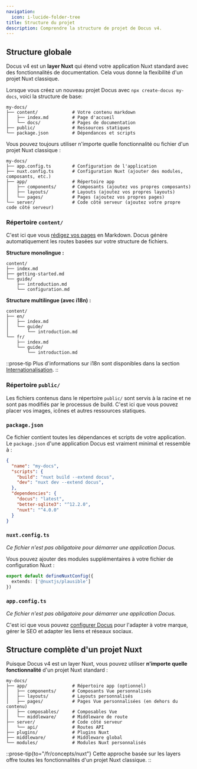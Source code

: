 ```yaml
---
navigation:
  icon: i-lucide-folder-tree
title: Structure du projet
description: Comprendre la structure de projet de Docus v4.
---
```


## Structure globale

Docus v4 est un **layer Nuxt** qui étend votre application Nuxt standard avec des fonctionnalités de documentation. Cela vous donne la flexibilité d'un projet Nuxt classique.

Lorsque vous créez un nouveau projet Docus avec `npx create-docus my-docs`, voici la structure de base:

```
my-docs/
├── content/             # Votre contenu markdown
│   ├── index.md         # Page d'accueil
│   └── docs/            # Pages de documentation
├── public/              # Ressources statiques
└── package.json         # Dépendances et scripts
```

Vous pouvez toujours utiliser n'importe quelle fonctionnalité ou fichier d'un projet Nuxt classique :

```
my-docs/
├── app.config.ts        # Configuration de l'application
├── nuxt.config.ts       # Configuration Nuxt (ajouter des modules, composants, etc.)
├── app/                 # Répertoire app
│   ├── components/      # Composants (ajoutez vos propres composants)
│   ├── layouts/         # Layouts (ajoutez vos propres layouts)
│   └── pages/           # Pages (ajoutez vos propres pages)
└── server/              # Code côté serveur (ajoutez votre propre code côté serveur)
```


### Répertoire `content/`

C'est ici que vous [rédigez vos pages](/fr/concepts/edition) en Markdown. Docus génère automatiquement les routes basées sur votre structure de fichiers.

**Structure monolingue :**
```
content/
├── index.md
├── getting-started.md
└── guide/
    ├── introduction.md
    └── configuration.md
```

**Structure multilingue (avec i18n) :**
```
content/
├── en/
│   ├── index.md
│   └── guide/
│       └── introduction.md
└── fr/
    ├── index.md
    └── guide/
        └── introduction.md
```

::prose-tip
Plus d'informations sur i18n sont disponibles dans la section [Internationalisation](/fr/concepts/internationalization).
::

### Répertoire `public/`

Les fichiers contenus dans le répertoire `public/` sont servis à la racine et ne sont pas modifiés par le processus de build. C'est ici que vous pouvez placer vos images, icônes et autres ressources statiques.

### `package.json`

Ce fichier contient toutes les dépendances et scripts de votre application. Le `package.json` d'une application Docus est vraiment minimal et ressemble à :

```json [package.json]
{
  "name": "my-docs",
  "scripts": {
    "build": "nuxt build --extend docus",
    "dev": "nuxt dev --extend docus",
  },
  "dependencies": {
    "docus": "latest",
    "better-sqlite3": "^12.2.0",
    "nuxt": "^4.0.0"
  }
}
```

### `nuxt.config.ts`

*Ce fichier n'est pas obligatoire pour démarrer une application Docus.*

Vous pouvez ajouter des modules supplémentaires à votre fichier de configuration Nuxt :

```typescript [nuxt.config.ts]
export default defineNuxtConfig({
  extends: ['@nuxtjs/plausible']
})
```

### `app.config.ts`

*Ce fichier n'est pas obligatoire pour démarrer une application Docus.*

C'est ici que vous pouvez [configurer Docus](/fr/concepts/configuration) pour l'adapter à votre marque, gérer le SEO et adapter les liens et réseaux sociaux.

## Structure complète d'un projet Nuxt

Puisque Docus v4 est un layer Nuxt, vous pouvez utiliser **n'importe quelle fonctionnalité** d'un projet Nuxt standard :

```
my-docs/
├── app/                 # Répertoire app (optionnel)
│   ├── components/      # Composants Vue personnalisés
│   ├── layouts/         # Layouts personnalisés
│   ├── pages/           # Pages Vue personnalisées (en dehors du contenu)
│   ├── composables/     # Composables Vue
│   └── middleware/      # Middleware de route
├── server/              # Code côté serveur
│   └── api/             # Routes API
├── plugins/             # Plugins Nuxt
├── middleware/          # Middleware global
└── modules/             # Modules Nuxt personnalisés
```

::prose-tip{to="/fr/concepts/nuxt"}
Cette approche basée sur les layers offre toutes les fonctionnalités d'un projet Nuxt classique.
::
